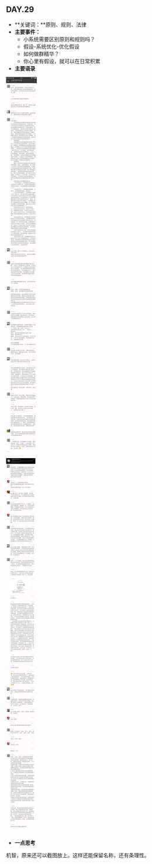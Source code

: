 ## DAY.29
+ **关键词：**原则、规则、法律
+ **主要事件：**
    + 小系统需要区别原则和规则吗？
    + 假设-系统优化-优化假设
    + 如何做群精华？
    + 你心里有假设，就可以在日常积累
+ **主要语录**


![](./_image/681784546932491514.png)

![](./_image/130180314778176672.png)

+ **一点思考**

机智，原来还可以截图放上。这样还能保留名称，还有条理性。